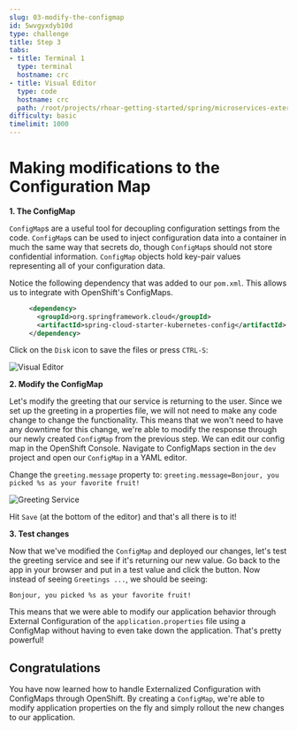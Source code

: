 ```yaml
---
slug: 03-modify-the-configmap
id: 5wvgyxdyb10d
type: challenge
title: Step 3
tabs:
- title: Terminal 1
  type: terminal
  hostname: crc
- title: Visual Editor
  type: code
  hostname: crc
  path: /root/projects/rhoar-getting-started/spring/microservices-externalized-config
difficulty: basic
timelimit: 1000
---
```

# Making modifications to the Configuration Map

**1. The ConfigMap**

`ConfigMap`s are a useful tool for decoupling configuration settings from the code. `ConfigMap`s can be used to inject configuration data into a container in much the same way that secrets do, though `ConfigMap`s should not store confidential information. `ConfigMap` objects hold key-pair values representing all of your configuration data.

Notice the following dependency that was added to our `pom.xml`. This allows us to integrate with OpenShift's ConfigMaps.

```xml
     <dependency>
       <groupId>org.springframework.cloud</groupId>
       <artifactId>spring-cloud-starter-kubernetes-config</artifactId>
     </dependency>
```

Click on the `Disk` icon to save the files or press `CTRL-S`:

![Visual Editor](https://raw.githubusercontent.com/openshift-instruqt/instruqt/master/assets/middleware/rhoar-microservices/save-pom-file.png)

**2. Modify the ConfigMap**

Let's modify the greeting that our service is returning to the user. Since we set up the greeting in a properties file, we will not need to make any code change to change the functionality. This means that we won't need to have any downtime for this change, we're able to modify the response through our newly created `ConfigMap` from the previous step. We can edit our config map in the OpenShift Console. Navigate to ConfigMaps section in the `dev` project and open our `ConfigMap` in a YAML editor.

Change the `greeting.message` property to: `greeting.message=Bonjour, you picked %s as your favorite fruit!`

![Greeting Service](https://raw.githubusercontent.com/openshift-instruqt/instruqt/master/assets/middleware/rhoar-microservices/editconfigmap.png)

Hit `Save` (at the bottom of the editor) and that's all there is to it!

**3. Test changes**

Now that we've modified the `ConfigMap` and deployed our changes, let's test the greeting service and see if it's returning our new value.
Go back to the app in your browser and put in a test value and click the button. Now instead of seeing `Greetings ...`, we should be seeing:

`Bonjour, you picked %s as your favorite fruit!`

This means that we were able to modify our application behavior through External Configuration of the `application.properties` file using a ConfigMap without having to even take down the application. That's pretty powerful!


## Congratulations

You have now learned how to handle Externalized Configuration with ConfigMaps through OpenShift. By creating a `ConfigMap`, we're able to modify application properties on the fly and simply rollout the new changes to our application.